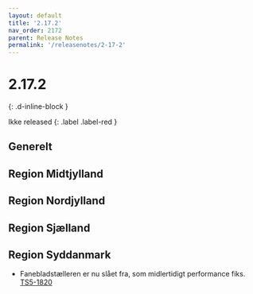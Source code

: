 ```yaml
---
layout: default
title: '2.17.2'
nav_order: 2172
parent: Release Notes
permalink: '/releasenotes/2-17-2'
---
```


# 2.17.2
{: .d-inline-block }

Ikke released
{: .label .label-red }

## Generelt

## Region Midtjylland

## Region Nordjylland

## Region Sjælland

## Region Syddanmark
- Fanebladstælleren er nu slået fra, som midlertidigt performance fiks. [TS5-1820](https://sd.trifork.com/projects/TS5/queues/custom/95/TS5-1820)
